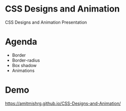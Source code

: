 # CSS Designs and Animation
CSS Designs and Animation Presentation

# Agenda
  * Border
  * Border-radius
  * Box shadow
  * Animations
  
# Demo
https://amitmishrg.github.io/CSS-Designs-and-Animation/
